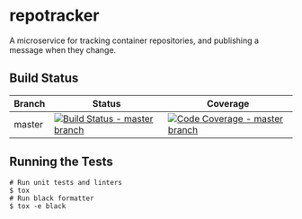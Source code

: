 # repotracker
A microservice for tracking container repositories, and publishing a message when they change.

## Build Status

[travis]: https://travis-ci.org/#!/release-engineering/repotracker
[travisbadge]: https://secure.travis-ci.org/release-engineering/repotracker.png?branch=master
[codecov]: https://codecov.io/gh/release-engineering/repotracker
[codecovbadge]: https://codecov.io/gh/release-engineering/repotracker/branch/master/graph/badge.svg

Branch | Status | Coverage
-------|--------|---------
master | [![Build Status - master branch][travisbadge]][travis] | [![Code Coverage - master branch][codecovbadge]][codecov]

## Running the Tests
    # Run unit tests and linters
    $ tox
    # Run black formatter
    $ tox -e black
